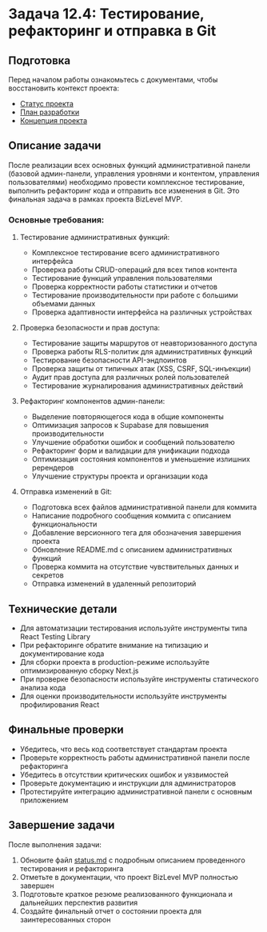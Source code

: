 # Задача 12.4: Тестирование, рефакторинг и отправка в Git

## Подготовка
Перед началом работы ознакомьтесь с документами, чтобы восстановить контекст проекта:
- [Статус проекта](../docs/status.md)
- [План разработки](../docs/development-plan.md)
- [Концепция проекта](../docs/bizlevel-concept.md)

## Описание задачи
После реализации всех основных функций административной панели (базовой админ-панели, управления уровнями и контентом, управления пользователями) необходимо провести комплексное тестирование, выполнить рефакторинг кода и отправить все изменения в Git. Это финальная задача в рамках проекта BizLevel MVP.

### Основные требования:
1. Тестирование административных функций:
   - Комплексное тестирование всего административного интерфейса
   - Проверка работы CRUD-операций для всех типов контента
   - Тестирование функций управления пользователями
   - Проверка корректности работы статистики и отчетов
   - Тестирование производительности при работе с большими объемами данных
   - Проверка адаптивности интерфейса на различных устройствах

2. Проверка безопасности и прав доступа:
   - Тестирование защиты маршрутов от неавторизованного доступа
   - Проверка работы RLS-политик для административных функций
   - Тестирование безопасности API-эндпоинтов
   - Проверка защиты от типичных атак (XSS, CSRF, SQL-инъекции)
   - Аудит прав доступа для различных ролей пользователей
   - Тестирование журналирования административных действий

3. Рефакторинг компонентов админ-панели:
   - Выделение повторяющегося кода в общие компоненты
   - Оптимизация запросов к Supabase для повышения производительности
   - Улучшение обработки ошибок и сообщений пользователю
   - Рефакторинг форм и валидации для унификации подхода
   - Оптимизация состояния компонентов и уменьшение излишних ререндеров
   - Улучшение структуры проекта и организации кода

4. Отправка изменений в Git:
   - Подготовка всех файлов административной панели для коммита
   - Написание подробного сообщения коммита с описанием функциональности
   - Добавление версионного тега для обозначения завершения проекта
   - Обновление README.md с описанием административных функций
   - Проверка коммита на отсутствие чувствительных данных и секретов
   - Отправка изменений в удаленный репозиторий

## Технические детали
- Для автоматизации тестирования используйте инструменты типа React Testing Library
- При рефакторинге обратите внимание на типизацию и документирование кода
- Для сборки проекта в production-режиме используйте оптимизированную сборку Next.js
- При проверке безопасности используйте инструменты статического анализа кода
- Для оценки производительности используйте инструменты профилирования React

## Финальные проверки
- Убедитесь, что весь код соответствует стандартам проекта
- Проверьте корректность работы административной панели после рефакторинга
- Убедитесь в отсутствии критических ошибок и уязвимостей
- Проверьте документацию и инструкции для администраторов
- Протестируйте интеграцию административной панели с основным приложением

## Завершение задачи
После выполнения задачи:
1. Обновите файл [status.md](../docs/status.md) с подробным описанием проведенного тестирования и рефакторинга
2. Отметьте в документации, что проект BizLevel MVP полностью завершен
3. Подготовьте краткое резюме реализованного функционала и дальнейших перспектив развития
4. Создайте финальный отчет о состоянии проекта для заинтересованных сторон 